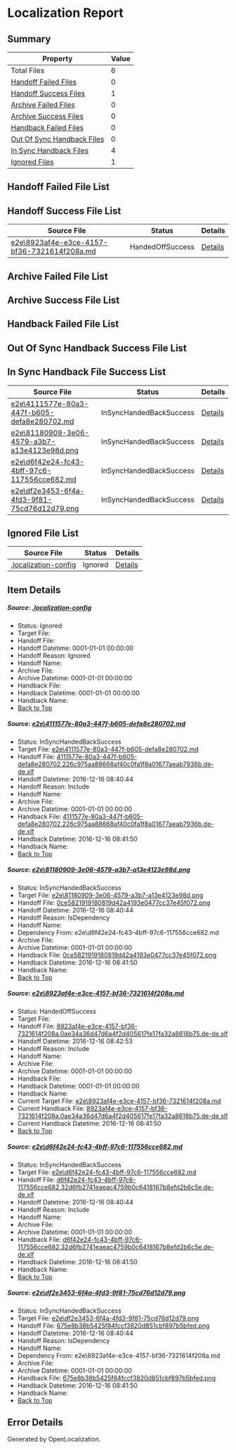 # <a name='report-top'></a> Localization Report

## Summary
 Property | Value 
 -------- | ----- 
 Total Files | 6
[ Handoff Failed Files ](#handoff-failed-list)| 0
[ Handoff Success Files ](#handoff-success-list)| 1
[ Archive Failed Files ](#archive-failed-list)| 0
[ Archive Success Files ](#archive-success-list)| 0
[ Handback Failed Files ](#handback-failed-list)| 0
[ Out Of Sync Handback Files ](#outofsync-handback-success-list)| 0
[ In Sync Handback Files ](#insync-handback-success-list)| 4
[ Ignored Files ](#ignored-list)| 1

## <a name='handoff-failed-list'></a> Handoff Failed File List

## <a name='handoff-success-list'></a> Handoff Success File List
 Source File | Status | Details 
 ----------- | ------ | ------- 
 [e2e\8923af4e-e3ce-4157-bf36-7321614f208a.md](https://github.com/OpenLocalizationTestOrg/ol-test0/blob/30d3b745301673c80a91c5944c80b75f46c16f5c/e2e/8923af4e-e3ce-4157-bf36-7321614f208a.md) | HandedOffSuccess | [Details](#0bda526246de2cba02feea610930cbf3a8d0bf5a3)

## <a name='archive-failed-list'></a> Archive Failed File List

## <a name='archive-success-list'></a> Archive Success File List

## <a name='handback-failed-list'></a> Handback Failed File List

## <a name='outofsync-handback-success-list'></a> Out Of Sync Handback Success File List

## <a name='insync-handback-success-list'></a> In Sync Handback File Success List
 Source File | Status | Details 
 ----------- | ------ | ------- 
 [e2e\4111577e-80a3-447f-b605-defa8e280702.md](https://github.com/OpenLocalizationTestOrg/ol-test0/blob/d2f50061bb68137a4f7530dad1f0c88eb04c31d7/e2e/4111577e-80a3-447f-b605-defa8e280702.md) | InSyncHandedBackSuccess | [Details](#630e2cf0d5e773f0de4ca202d807fbf1c4bc3f1b1)
 [e2e\81180909-3e06-4579-a3b7-a13e4123e98d.png](https://github.com/OpenLocalizationTestOrg/ol-test0/blob/d2f50061bb68137a4f7530dad1f0c88eb04c31d7/e2e/81180909-3e06-4579-a3b7-a13e4123e98d.png) | InSyncHandedBackSuccess | [Details](#0ce5821919180819d42a4193e0477cc37e45f0722)
 [e2e\d6f42e24-fc43-4bff-97c6-117556cce682.md](https://github.com/OpenLocalizationTestOrg/ol-test0/blob/d2f50061bb68137a4f7530dad1f0c88eb04c31d7/e2e/d6f42e24-fc43-4bff-97c6-117556cce682.md) | InSyncHandedBackSuccess | [Details](#5b0f5a57a884aba263ef2d93b4c7b41ee89e241d4)
 [e2e\df2e3453-6f4a-4fd3-9f81-75cd76d12d79.png](https://github.com/OpenLocalizationTestOrg/ol-test0/blob/d2f50061bb68137a4f7530dad1f0c88eb04c31d7/e2e/df2e3453-6f4a-4fd3-9f81-75cd76d12d79.png) | InSyncHandedBackSuccess | [Details](#675e8b38b5425f84fccf3820d851cbf897b5bfed5)

## <a name='ignored-list'></a> Ignored File List
 Source File | Status | Details 
 ----------- | ------ | ------- 
 [.localization-config](https://github.com/OpenLocalizationTestOrg/ol-test0/blob/30d3b745301673c80a91c5944c80b75f46c16f5c/.localization-config) | Ignored | [Details](#cb0632cf59c1387fc1742bfb9fa3c47f87e2e5c90)

## Item Details
##### <a name='cb0632cf59c1387fc1742bfb9fa3c47f87e2e5c90'></a> Source: [.localization-config](https://github.com/OpenLocalizationTestOrg/ol-test0/blob/30d3b745301673c80a91c5944c80b75f46c16f5c/.localization-config)
* Status: Ignored
* Target File: 
* Handoff File: 
* Handoff Datetime: 0001-01-01 00:00:00
* Handoff Reason: Ignored
* Handoff Name: 
* Archive File: 
* Archive Datetime: 0001-01-01 00:00:00
* Handback File: 
* Handback Datetime: 0001-01-01 00:00:00
* Handback Name: 
* [Back to Top](#report-top)

##### <a name='630e2cf0d5e773f0de4ca202d807fbf1c4bc3f1b1'></a> Source: [e2e\4111577e-80a3-447f-b605-defa8e280702.md](https://github.com/OpenLocalizationTestOrg/ol-test0/blob/d2f50061bb68137a4f7530dad1f0c88eb04c31d7/e2e/4111577e-80a3-447f-b605-defa8e280702.md)
* Status: InSyncHandedBackSuccess
* Target File: [e2e\4111577e-80a3-447f-b605-defa8e280702.md](https://github.com/OpenLocalizationTestOrg/ol-test0-dede/blob/e65a49dae2fe41ef6b7267ecd98712b5485b386e/e2e/4111577e-80a3-447f-b605-defa8e280702.md)
* Handoff File: [4111577e-80a3-447f-b605-defa8e280702.226c975aa88668af40c0fa1f8a01677aeab7936b.de-de.xlf](https://github.com/OpenLocalizationTestOrg/ol-test0-handoff/blob/2240895baf8021592e0d6b0117254c158d4f2e0e/ol-handoff/OpenLocalizationTestOrg/ol-test0-dede/xinjiang/ht/4111577e-80a3-447f-b605-defa8e280702.226c975aa88668af40c0fa1f8a01677aeab7936b.de-de.xlf)
* Handoff Datetime: 2016-12-16 08:40:44
* Handoff Reason: Include
* Handoff Name: 
* Archive File: 
* Archive Datetime: 0001-01-01 00:00:00
* Handback File: [4111577e-80a3-447f-b605-defa8e280702.226c975aa88668af40c0fa1f8a01677aeab7936b.de-de.xlf](https://github.com/OpenLocalizationTestOrg/ol-test0-handback/blob/ec62720c0f4b21aa861c5fa7f0533b214f95a25a/ol-handback/OpenLocalizationTestOrg/ol-test0-dede/xinjiang/ht/4111577e-80a3-447f-b605-defa8e280702.226c975aa88668af40c0fa1f8a01677aeab7936b.de-de.xlf)
* Handback Datetime: 2016-12-16 08:41:50
* Handback Name: 
* [Back to Top](#report-top)

##### <a name='0ce5821919180819d42a4193e0477cc37e45f0722'></a> Source: [e2e\81180909-3e06-4579-a3b7-a13e4123e98d.png](https://github.com/OpenLocalizationTestOrg/ol-test0/blob/d2f50061bb68137a4f7530dad1f0c88eb04c31d7/e2e/81180909-3e06-4579-a3b7-a13e4123e98d.png)
* Status: InSyncHandedBackSuccess
* Target File: [e2e\81180909-3e06-4579-a3b7-a13e4123e98d.png](https://github.com/OpenLocalizationTestOrg/ol-test0-dede/blob/e65a49dae2fe41ef6b7267ecd98712b5485b386e/e2e/81180909-3e06-4579-a3b7-a13e4123e98d.png)
* Handoff File: [0ce5821919180819d42a4193e0477cc37e45f072.png](https://github.com/OpenLocalizationTestOrg/ol-test0-handoff/blob/2240895baf8021592e0d6b0117254c158d4f2e0e/ol-handoff/OpenLocalizationTestOrg/ol-test0-dede/xinjiang/ht/0ce5821919180819d42a4193e0477cc37e45f072.png)
* Handoff Datetime: 2016-12-16 08:40:44
* Handoff Reason: IsDependency
* Handoff Name: 
* Dependency From: e2e\d6f42e24-fc43-4bff-97c6-117556cce682.md
* Archive File: 
* Archive Datetime: 0001-01-01 00:00:00
* Handback File: [0ce5821919180819d42a4193e0477cc37e45f072.png](https://github.com/OpenLocalizationTestOrg/ol-test0-handback/blob/ec62720c0f4b21aa861c5fa7f0533b214f95a25a/ol-handback/OpenLocalizationTestOrg/ol-test0-dede/xinjiang/ht/0ce5821919180819d42a4193e0477cc37e45f072.png)
* Handback Datetime: 2016-12-16 08:41:50
* Handback Name: 
* [Back to Top](#report-top)

##### <a name='0bda526246de2cba02feea610930cbf3a8d0bf5a3'></a> Source: [e2e\8923af4e-e3ce-4157-bf36-7321614f208a.md](https://github.com/OpenLocalizationTestOrg/ol-test0/blob/30d3b745301673c80a91c5944c80b75f46c16f5c/e2e/8923af4e-e3ce-4157-bf36-7321614f208a.md)
* Status: HandedOffSuccess
* Target File: 
* Handoff File: [8923af4e-e3ce-4157-bf36-7321614f208a.0ae34a36d47d6a4f2d405617fe17fa32a8618b75.de-de.xlf](https://github.com/OpenLocalizationTestOrg/ol-test0-handoff/blob/f1923b47b92c69b5552a35bb87f901499e992c38/ol-handoff/OpenLocalizationTestOrg/ol-test0-dede/xinjiang/ht/8923af4e-e3ce-4157-bf36-7321614f208a.0ae34a36d47d6a4f2d405617fe17fa32a8618b75.de-de.xlf)
* Handoff Datetime: 2016-12-16 08:42:53
* Handoff Reason: Include
* Handoff Name: 
* Archive File: 
* Archive Datetime: 0001-01-01 00:00:00
* Handback File: 
* Handback Datetime: 0001-01-01 00:00:00
* Handback Name: 
* Current Target File: [e2e\8923af4e-e3ce-4157-bf36-7321614f208a.md](https://github.com/OpenLocalizationTestOrg/ol-test0-dede/blob/e65a49dae2fe41ef6b7267ecd98712b5485b386e/e2e/8923af4e-e3ce-4157-bf36-7321614f208a.md)
* Current Handback File: [8923af4e-e3ce-4157-bf36-7321614f208a.0ae34a36d47d6a4f2d405617fe17fa32a8618b75.de-de.xlf](https://github.com/OpenLocalizationTestOrg/ol-test0-handback/blob/ec62720c0f4b21aa861c5fa7f0533b214f95a25a/ol-handback/OpenLocalizationTestOrg/ol-test0-dede/xinjiang/ht/8923af4e-e3ce-4157-bf36-7321614f208a.0ae34a36d47d6a4f2d405617fe17fa32a8618b75.de-de.xlf)
* Current Handback Datetime: 2016-12-16 08:41:50
* [Back to Top](#report-top)

##### <a name='5b0f5a57a884aba263ef2d93b4c7b41ee89e241d4'></a> Source: [e2e\d6f42e24-fc43-4bff-97c6-117556cce682.md](https://github.com/OpenLocalizationTestOrg/ol-test0/blob/d2f50061bb68137a4f7530dad1f0c88eb04c31d7/e2e/d6f42e24-fc43-4bff-97c6-117556cce682.md)
* Status: InSyncHandedBackSuccess
* Target File: [e2e\d6f42e24-fc43-4bff-97c6-117556cce682.md](https://github.com/OpenLocalizationTestOrg/ol-test0-dede/blob/e65a49dae2fe41ef6b7267ecd98712b5485b386e/e2e/d6f42e24-fc43-4bff-97c6-117556cce682.md)
* Handoff File: [d6f42e24-fc43-4bff-97c6-117556cce682.32d6fb2741eaeac4759b0c6418167b8efd2b6c5e.de-de.xlf](https://github.com/OpenLocalizationTestOrg/ol-test0-handoff/blob/2240895baf8021592e0d6b0117254c158d4f2e0e/ol-handoff/OpenLocalizationTestOrg/ol-test0-dede/xinjiang/ht/d6f42e24-fc43-4bff-97c6-117556cce682.32d6fb2741eaeac4759b0c6418167b8efd2b6c5e.de-de.xlf)
* Handoff Datetime: 2016-12-16 08:40:44
* Handoff Reason: Include
* Handoff Name: 
* Archive File: 
* Archive Datetime: 0001-01-01 00:00:00
* Handback File: [d6f42e24-fc43-4bff-97c6-117556cce682.32d6fb2741eaeac4759b0c6418167b8efd2b6c5e.de-de.xlf](https://github.com/OpenLocalizationTestOrg/ol-test0-handback/blob/ec62720c0f4b21aa861c5fa7f0533b214f95a25a/ol-handback/OpenLocalizationTestOrg/ol-test0-dede/xinjiang/ht/d6f42e24-fc43-4bff-97c6-117556cce682.32d6fb2741eaeac4759b0c6418167b8efd2b6c5e.de-de.xlf)
* Handback Datetime: 2016-12-16 08:41:50
* Handback Name: 
* [Back to Top](#report-top)

##### <a name='675e8b38b5425f84fccf3820d851cbf897b5bfed5'></a> Source: [e2e\df2e3453-6f4a-4fd3-9f81-75cd76d12d79.png](https://github.com/OpenLocalizationTestOrg/ol-test0/blob/d2f50061bb68137a4f7530dad1f0c88eb04c31d7/e2e/df2e3453-6f4a-4fd3-9f81-75cd76d12d79.png)
* Status: InSyncHandedBackSuccess
* Target File: [e2e\df2e3453-6f4a-4fd3-9f81-75cd76d12d79.png](https://github.com/OpenLocalizationTestOrg/ol-test0-dede/blob/e65a49dae2fe41ef6b7267ecd98712b5485b386e/e2e/df2e3453-6f4a-4fd3-9f81-75cd76d12d79.png)
* Handoff File: [675e8b38b5425f84fccf3820d851cbf897b5bfed.png](https://github.com/OpenLocalizationTestOrg/ol-test0-handoff/blob/2240895baf8021592e0d6b0117254c158d4f2e0e/ol-handoff/OpenLocalizationTestOrg/ol-test0-dede/xinjiang/ht/675e8b38b5425f84fccf3820d851cbf897b5bfed.png)
* Handoff Datetime: 2016-12-16 08:40:44
* Handoff Reason: IsDependency
* Handoff Name: 
* Dependency From: e2e\8923af4e-e3ce-4157-bf36-7321614f208a.md
* Archive File: 
* Archive Datetime: 0001-01-01 00:00:00
* Handback File: [675e8b38b5425f84fccf3820d851cbf897b5bfed.png](https://github.com/OpenLocalizationTestOrg/ol-test0-handback/blob/ec62720c0f4b21aa861c5fa7f0533b214f95a25a/ol-handback/OpenLocalizationTestOrg/ol-test0-dede/xinjiang/ht/675e8b38b5425f84fccf3820d851cbf897b5bfed.png)
* Handback Datetime: 2016-12-16 08:41:50
* Handback Name: 
* [Back to Top](#report-top)


## Error Details

Generated by OpenLocalization.
